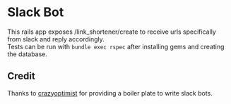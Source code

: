 # Slack Bot

 This rails app exposes /link_shortener/create to receive urls specifically from slack and reply accordingly.\
 Tests can be run with `bundle exec rspec` after installing gems and creating the database.


## Credit

 Thanks to [crazyoptimist](https://github.com/crazyoptimist/slack-rails-bot-starter) for providing a boiler plate
 to write slack bots. 
